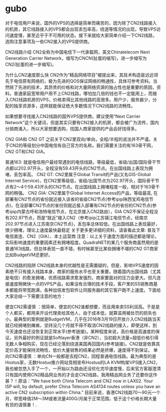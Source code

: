 # gubo
对于电信用户来说，国外的VPS的选择是简单而痛苦的，因为除了CN2线路接入的机房，其它线路接入的VPS都会出现丢包率高，绕道等情况的出现，导致VPS访问速度慢，甚至近乎于不可用的状态。接下来就给大家简单介绍一下CN2线路，选购注意事项及一些CN2接入的VPS提供商。

CN2线路介绍
CN2全称为中国电信下一代承载网，英文Chinatelecom Next Generation Carrier Network，缩写为CNCN(扯蛋的缩写)，进一步缩写为CN2(扯蛋的进一步缩写)。

为什么CN2速度那么快
CN2作为“精品网络项目”被提出来，其技术构造是远远领先于电信原有网络的，极为先进的QOS保证网络的畅通性，具体可参考资料。当然除了先进的技术，其昂贵的价格和对大量网络资源的独占性也是重要的原因，资料。普通家庭宽带用户用不上CN2线路，哪怕加几倍的钱也不一定能用上，而接入CN2线路机房的VPS，价格卖得比其他线路的高很多。用户少，服务器少，分配的独享资源多，这样就能保证绝大多数情况下CN2线路的流畅性。

如果想要寻找接入CN2线路的国外VPS提供商，建议使用“Next Carrier Network”这个关键词，但是其实只要有CN2接入的机房，都会被广为流传，国内分销商涌入，所以大家想要选购，找国人商家提供的产品会好找得多。

CN2 GIA和 CN2 GT
之前关于CN2里双向/单向，全程/半程的说法并不严谨。关于CN2的等级划分中国电信有自己官方的名称。我们需要关注的有163骨干网，CN2 GT和CN2 GIA。

普通163: 就是电信用户最经常遇到的电信线路，等级最低，省级/出国/国际骨干节点都以202.97开头，全程没有59.43开头的CN2节点。在出国线路上表现为拥堵，丢包率高。
CN2 GT: CN2里属于Global Transit的产品(又名GIS-Global Internet Service)，在CN2里等级低，省级/出国节点为202.97开头，国际骨干节点有2～4个59.43开头的CN2节点。在出国线路上拥堵程度一般，相对于163骨干网的稍强。
CN2 GIA: CN2里属于Global Internet Access的产品，等级最高, 在部署有CN2节点的省份就近接入该省的省级CN2节点(参考ipip陕西宝鸡电信节点)，在没部署CN2节点的省份则就近接入部署有CN2节点的省份的CN2节点(参考ipip内蒙古呼和浩特电信节点，在北京接入CN2路由），GIA CN2不保证全程没有202.97节点，而是“就近”接入CN2（参考ipip江苏镇江电信节点，经南京202.97节点进入江苏南京CN2节点)，丢包率总体较低。在出国线路上表现最好，很少拥堵，理论上速度最快最稳定
关于更多更详细的资料，请查看此文章: 普及下电信直连、CN2（GIA）、本土运营商
注意：以上关于速度方面的描述都是理论，实际影响速度的重要因素还有拥堵程度。QuadraNET的某几个服务商虽然用的是普通163线路，但总体表现一直不错，有时候甚至比某些拥堵不堪的CN2 GT商家比如BudgetVM还更好。


CN2线路的陷阱
CN2线路本身的优越性是无需置疑的，但是，影响VPS速度的因素绝不只有接入线路本身，商家的服务水平也至关重要。随着国内出国线路（尤其是电信）的愈发拥堵，优质线路需求愈发强烈，商家要面对的压力会更大。但凡连接速度稍微快一点的VPS产品，如果没有合理的技术手段，客户里的SS销售商基本都能将带宽跑满，各种加倍发包软件让同服务器的其它客户跑不上速度。下面给大家总结一下需要注意的地方：

 便宜CN2需谨慎 ：很简单，便宜的CN2谁都想要，而且用来卖SS利润高。于是是个人都买，都用来开设代理卖给其他人，由于成本低，就算滥用被处罚的损失也小。最典型的案例就是BudgetVM，几乎在2016年3月19日开放介入CN2线路当天就已经拥堵到瘫痪，坚持没几个月就不得不取消CN2线路的接入，即使这样，到今天速度也还没恢复到正常水平(参考链接)。某种程度来说，高价格是高速度的保证。另外最好的例证就是Softlayer香港（非CN2），当初超大流量+超低价格引得无数人争相购买，现在已经沦落到绕道美国再回国内(参考链接)。CN2就是依靠其定价高才能保持流畅性，低价大量销售的结果必然是挤爆，速度得不到保证。
 单向CN2需谨慎 ：单向CN一般都是去程CN2，回程普通电信线路。最为典型的是Hostus家，无数Hostus推介网站竞相宣布Hostus的LA KVM构架VPS接入CN2，我也被忽悠入手了一个，一开始以为路由还没优化完毕速度慢，后来官方客服澄清只有国内使用CN2精品网业务的才会走CN2线路，我用精品网业务了还要你这作甚？！原话：”We have both China Telecom and CN2 now in LAX02. Your ISP will, by default, prefer China Telecom AS4134 routes unless you have an active CN2 subscription within China.”
目前来说，香港CN2线路70～90元一个月，带宽峰值2M～3M或者流量400G/月属于正常范围，低于这个价格长期大量有货的请慎重！.
